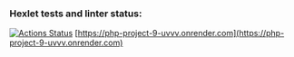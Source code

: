 ### Hexlet tests and linter status:
[![Actions Status](https://github.com/EugeneWinter/php-project-9/actions/workflows/hexlet-check.yml/badge.svg)](https://github.com/EugeneWinter/php-project-9/actions)
[https://php-project-9-uvvv.onrender.com](https://php-project-9-uvvv.onrender.com)